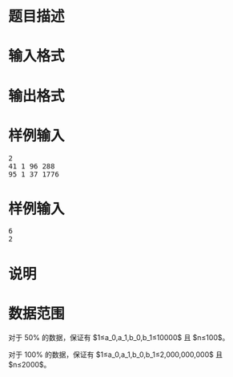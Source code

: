 

# 题目描述



# 输入格式



# 输出格式



# 样例输入


<pre>2 
41 1 96 288 
95 1 37 1776
</pre>

# 样例输入


<pre>6 
2
</pre>

# 说明



# 数据范围


<p>
对于 50% 的数据，保证有 $1≤a_0,a_1,b_0,b_1≤10000$ 且 $n≤100$。
</p>
<p>
对于 100% 的数据，保证有 $1≤a_0,a_1,b_0,b_1≤2,000,000,000$ 且 $n≤2000$。
</p>
